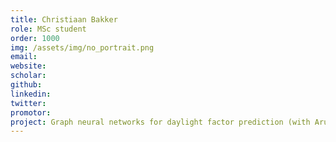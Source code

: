 ```yaml
---
title: Christiaan Bakker
role: MSc student
order: 1000
img: /assets/img/no_portrait.png
email: 
website: 
scholar: 
github: 
linkedin: 
twitter: 
promotor: 
project: Graph neural networks for daylight factor prediction (with Arup)
---
```

